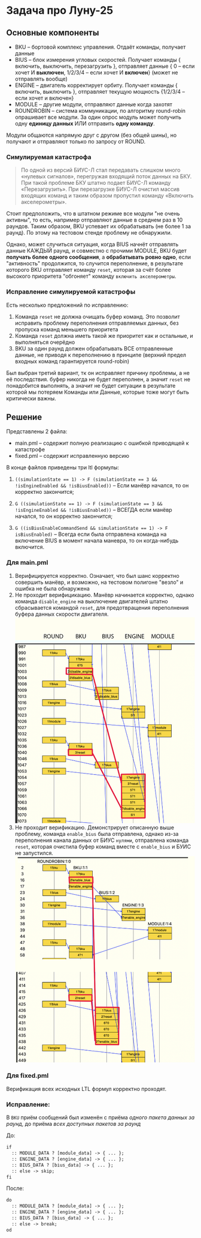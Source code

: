 # Задача про Луну-25

## Основные компоненты
- BKU – бортовой комплекс управления. Отдаёт команды, получает данные
- BIUS – блок измерения угловых скоростей. Получает команды { включить, выключить, перезагрузить }, отправляет данные { 0 – если хочет И **выключен**, 1/2/3/4 – если хочет И **включен**} (может не отправлять вообще)
- ENGINE – двигатель корректирует орбиту. Получает команды { включить, выключить }, отправляет текущую мощность {1/2/3/4 – если хочет и включен}
- MODULE – другие модули, отправляют данные когда захотят
- ROUNDROBIN – система коммуникации, по алгоритму round-robin опрашивает все модули. За один опрос модуль может получить одну **единицу данных** ИЛИ отправить **одну команду**.

Модули общаются напрямую друг с другом (без общей шины), но получают и отправляют только по запросу от ROUND.

### Симулируемая катастрофа
> По одной из версий БИУС-Л стал передавать слишком много «нулевых сигналов», перегружая входящий поток данных на БКУ. При такой проблеме БКУ штатно подает БИУС-Л команду «Перезагрузить». При перезагрузке БИУС-Л очистил массив входящих команд и таким образом пропустил команду «Включить акселерометры».

Стоит предположить, что в штатном режиме все модули "не очень активны", то есть, например отправляют данные в среднем раз в 10 раундов. Таким образом, BKU успевает их обрабатывать (не более 1 за раунд). По этому на тестовом стенде проблему не обнаружили.

Однако, может случиться ситуация, когда BIUS начнёт отправлять данные КАЖДЫЙ раунд, и совместно с прочими MODULE, BKU будет **получать более одного сообщения**, а **обрабатывать ровно одно**, если "активность" продолжится, то случится переполнение, в результате которого BKU отправляет команду `reset`, которая за счёт более высокого приоритета "обгоняет" команду `включить акселерометры`.

### Исправление симулируемой катастрофы

Есть несколько предложений по исправлению:
1. Команда `reset` не должна очищать буфер команд. Это позволит исправить проблему переполнения отправляемых данных, без пропуска команд меньшего приоритета
2. Команда `reset` должна иметь такой же приоритет как и остальные, и выполняться очерёдно
3. BKU за один раунд должен обрабатывать ВСЕ отправленные данные, не приводя к переполнению в принципе (верхний предел входных команд гарантируется round-robin)

Был выбран третий вариант, тк он исправляет причину проблемы, а не её последствия.
буфер никогда не будет переполнен, а значит `reset` не понадобится выполнять, а значит не будет ситуации в результате которой мы потеряем Команды или Данные, которые тоже могут быть критически важны.

## Решение
Представлены 2 файла:
- main.pml – содержит полную реализацию с ошибкой приводящей к катастрофе
- fixed.pml – содержит исправленную версию

В конце файлов приведены три ltl формулы:
1. `((simulationState == 1) -> F (simulationState == 3 && !isEngineEnabled && !isBiusEnabled))` – Если манёвр начался, то он корректно закончится;

2. `G ((simulationState == 1) -> F (simulationState == 3 && !isEngineEnabled && !isBiusEnabled))` – ВСЕГДА если манёвр начался, то он корректно закончится;

3. `G ((isBiusEnableCommandSend && simulationState == 1) -> F isBiusEnabled)` – Всегда если была отправлена команда на включение BIUS в момент начала маневра, то он когда-нибудь включится.

### Для main.pml
1. Верифицируется корректно. Означает, что был шанс корректно совершить манёвр, и возможно, на тестовом полигоне "везло" и ошибка не была обнаружена
2. Не проходит верифицикацию. Манёвр начинается корректно, однако команда `disable_engine` на выключение двигателей штатно сбрасывается командой `reset`, для предотвращения переполнения буфера данных скорости двигателя.
![img/main2w.png](img/main2w.png)
3. Не проходит верификацию. Демонстрирует описанную выше проблему, команда `enable_bius` была отправлена, однако из-за переполнения канала данных от БИУС `нулями`, отправлена команда `reset`, которая очистила буфер команд вместе с `enable_bius` и БУИС не запустился.
![img/main3w.png](img/main3w.png)


### Для fixed.pml

Верификация всех исходных LTL формул корректно проходят.

### Исправление:
В `BKU` приём сообщений был изменён с приёма *одного пакета данных за раунд*, до приёма *всех доступных пакетов за раунд*

До:

```promela
if
  :: MODULE_DATA ? [module_data] -> { ... };
  :: ENGINE_DATA ? [engine_data] -> { ... };
  :: BIUS_DATA ? [bius_data] -> { ... };
  :: else -> skip;
fi
```

После:

```promela
do
  :: MODULE_DATA ? [module_data] -> { ... };
  :: ENGINE_DATA ? [engine_data] -> { ... };
  :: BIUS_DATA ? [bius_data] -> { ... };
  :: else -> break;
od
```